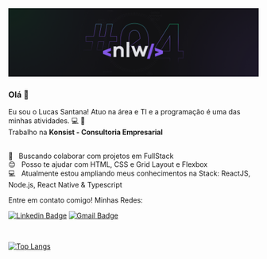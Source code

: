 <img width="auto" src="https://github.com/lucassantanar/lucassantanar/blob/main/NLW04_pack_divulgacao_-_Github.png">

### Olá 👋

Eu sou o Lucas Santana! Atuo na área e TI e a programação é uma das minhas atividades. :computer: :rocket:
<br/>
Trabalho na **Konsist - Consultoria Empresarial**

<br/> :purple_heart: &nbsp; Buscando colaborar com projetos em FullStack
 <br/> :blush: &nbsp; Posso te ajudar com HTML, CSS e Grid Layout e Flexbox
 <br/> :computer: &nbsp; Atualmente estou ampliando meus conhecimentos na Stack: ReactJS, Node.js, React Native & Typescript

Entre em contato comigo!
Minhas Redes:

[![Linkedin Badge](https://img.shields.io/badge/-LucasSantana-blue?style=flat-square&logo=Linkedin&logoColor=white&link=https://www.linkedin.com/in/lucas-santana-rodrigues/)](https://www.linkedin.com/in/lucas-santana-rodrigues/)
[![Gmail Badge](https://img.shields.io/badge/-lucassice@gmail.com-c14438?style=flat-square&logo=Gmail&logoColor=white&link=mailto:lucassice@gmail.com)](mailto:lucassice@gmail.com)

<br/>

[![Top Langs](https://github-readme-stats.vercel.app/api/top-langs/?username=lucassantanar)](https://github.com/anuraghazra/github-readme-stats)


<!--
**lucassantanar/lucassantanar** is a ✨ _special_ ✨ repository because its `README.md` (this file) appears on your GitHub profile.

Here are some ideas to get you started:

- 🔭 I’m currently working on ...
- 🌱 I’m currently learning ...
- 👯 I’m looking to collaborate on ...
- 🤔 I’m looking for help with ...
- 💬 Ask me about ...
- 📫 How to reach me: ...
- 😄 Pronouns: ...
- ⚡ Fun fact: ...
-->
